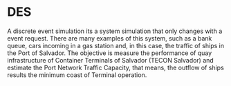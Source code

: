 # DES
A discrete event simulation its a system simulation that only changes with a event request. There are many examples of this system, such as a bank queue, cars incoming in a gas station and, in this case, the traffic of ships in the Port of Salvador. The objective is measure the performance of quay infrastructure of Container Terminals of Salvador (TECON Salvador) and estimate the Port Network Traffic Capacity, that means, the outflow of ships results the minimum coast of Terminal operation.

